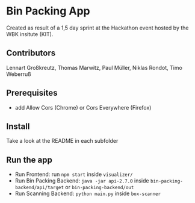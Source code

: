 # Bin Packing App
Created as result of a 1,5 day sprint at the Hackathon event hosted by the WBK insitute (KIT).

## Contributors
Lennart Großkreutz, Thomas Marwitz, Paul Müller, Niklas Rondot, Timo Weberruß

## Prerequisites
- add Allow Cors (Chrome) or Cors Everywhere (Firefox)

## Install
Take a look at the README in each subfolder
## Run the app
- Run Frontend: run `npm start` inside `visualizer/`
- Run Bin Packing Backend: `java -jar api-2.7.0` inside `bin-packing-backend/api/target` or `bin-packing-backend/out`
- Run Scanning Backend: `python main.py` inside `box-scanner`